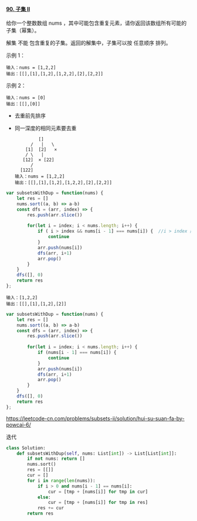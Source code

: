 #### [90. 子集 II](https://leetcode-cn.com/problems/subsets-ii/)

给你一个整数数组 nums ，其中可能包含重复元素，请你返回该数组所有可能的子集（幂集）。

解集 不能 包含重复的子集。返回的解集中，子集可以按 任意顺序 排列。

示例 1：

```
输入：nums = [1,2,2]
输出：[[],[1],[1,2],[1,2,2],[2],[2,2]]
```


示例 2：

```
输入：nums = [0]
输出：[[],[0]]
```



+ 去重前先排序

+ 同一深度的相同元素要去重

  ```
   		   []
  		/   |   \
  	  [1]  [2]   ×
  	  / \   |
     [12]  × [22]
    	/
    [122]
  输入：nums = [1,2,2]
  输出：[[],[1],[1,2],[1,2,2],[2],[2,2]]
  ```

```js
var subsetsWithDup = function(nums) {
    let res = []
    nums.sort((a, b) => a-b)
    const dfs = (arr, index) => {
        res.push(arr.slice())
        
        for(let i = index; i < nums.length; i++) {
            if ( i > index && nums[i - 1] === nums[i]) {  //i > index 同一层去重
                continue
            }
            arr.push(nums[i])
            dfs(arr, i+1)
            arr.pop()
        }
    }
    dfs([], 0)
    return res
};
```



```
输入：[1,2,2]
输出：[[],[1],[1,2],[2]]
```

```js
var subsetsWithDup = function(nums) {
    let res = []
    nums.sort((a, b) => a-b)
    const dfs = (arr, index) => {
        res.push(arr.slice())
        
        for(let i = index; i < nums.length; i++) {
            if (nums[i - 1] === nums[i]) {
                continue
            }
            arr.push(nums[i])
            dfs(arr, i+1)
            arr.pop()
        }
    }
    dfs([], 0)
    return res
};
```

https://leetcode-cn.com/problems/subsets-ii/solution/hui-su-suan-fa-by-powcai-6/

迭代

```python
class Solution:
    def subsetsWithDup(self, nums: List[int]) -> List[List[int]]:
        if not nums: return []
        nums.sort()
        res = [[]]
        cur = []
        for i in range(len(nums)):
            if i > 0 and nums[i - 1] == nums[i]:
                cur = [tmp + [nums[i]] for tmp in cur]
            else:
                cur = [tmp + [nums[i]] for tmp in res]
            res += cur
        return res

```


